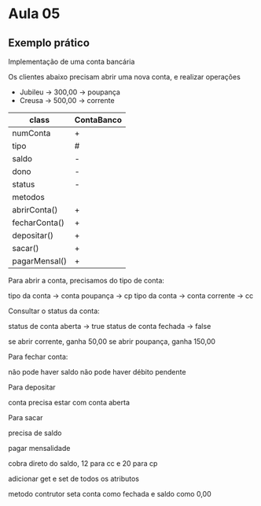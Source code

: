 # Aula 05

## Exemplo prático

Implementação de uma conta bancária

Os clientes abaixo precisam abrir uma nova conta, e realizar operações

- Jubileu -> 300,00 -> poupança
- Creusa -> 500,00 -> corrente

|class|ContaBanco|
|---|---|
|numConta|+|
|tipo|#|
|saldo|-|
|dono|-|
|status|-|
|metodos||
|abrirConta()|+|
|fecharConta()|+|
|depositar()|+|
|sacar()|+|
|pagarMensal()|+|

Para abrir a conta, precisamos do tipo de conta:

tipo da conta -> conta poupança -> cp
tipo da conta -> conta corrente -> cc

Consultar o status da conta:

status de conta aberta -> true
status de conta fechada -> false

se abrir corrente, ganha 50,00
se abrir poupança, ganha 150,00

Para fechar conta:

não pode haver saldo
não pode haver débito pendente

Para depositar

conta precisa estar com conta aberta

Para sacar

precisa de saldo

pagar mensalidade

cobra direto do saldo, 12 para cc e 20 para cp

adicionar get e set de todos os atributos

metodo contrutor
seta conta como fechada e saldo como 0,00

